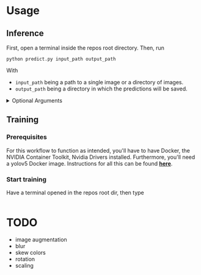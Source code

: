 # Usage

## Inference

First, open a terminal inside the repos root directory. Then, run

```shell
python predict.py input_path output_path
```

With

- `input_path` being a path to a single image or a directory of images.
- `output_path` being a directory in which the predictions will be saved.

<details><summary>Optional Arguments</summary>
  <ul>
    <li><code>--yolov5_path</code> It is expected that yolov5 is installed under the root dir. If yolo is installed in another location, use this.<br></li>
    <li><code>--weights_path</code> Determines the path to the weights which will be used.</li>
  </ul>
</details>

## Training

### Prerequisites

For this workflow to function as intended, you'll have to have Docker, the NVIDIA Container Toolkit, Nvidia Drivers
installed. Furthermore, you'll need a yolov5 Docker image.
Instructions for all this can be found [**here**](https://github.com/ultralytics/yolov5/wiki/Docker-Quickstart).

### Start training

Have a terminal opened in the repos root dir, then type

```shell

````

# TODO

- image augmentation
- blur
- skew colors
- rotation
- scaling